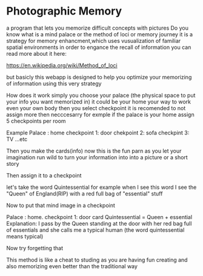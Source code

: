 # Photographic Memory
a program that lets you memorize difficult concepts with pictures
Do you know what is a mind palace or the method of loci or memory journey
it is a strategy for memory enhancment,which uses vusualization of familiar spatial environments in order to engance the recall of information
you can read more about it here:

https://en.wikipedia.org/wiki/Method_of_loci

but basicly this webapp is designed to help you optimize your memorizing of information using this very strategy

How does it work 
simply you choose your palace (the physical space to put your info you want memorized in) it could be your home your way to work even your own body
then you select checkpoint it is recomended to not assign more then necccesarry for exmple if the palace is your home assign 5 checkpoints per room

Example
Palace : home
checkpoint 1: door 
chekpoint 2: sofa
checkpint 3: TV
...etc

Then you make the cards(info) now this is the fun parn as you let your imagination run wild to turn your information into into a picture or a short story

Then assign it to a checkpoint

let's take the word Quintessential for example when I see this word I see the "Queen" of England(RIP) with a red full bag of "essential" stuff

Now to put that mind image in a checkpoint

Palace : home.
checkpoint 1: door card Quintessential = Queen + essential Explanation: I pass by the Queen standing at the door with her red bag full of essentials
              and she calls me a typical human
              (the word quintessential means typical)
              
Now try forgetting that

This method is like a cheat to studing as you are having fun creating and also memorizing even better than the traditional way
